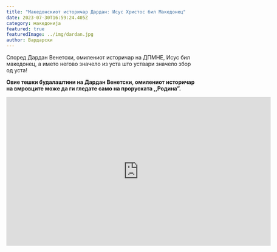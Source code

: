 ```yaml
---
title: "Македонскиот историчар Дардан: Исус Христос бил Македонец"
date: 2023-07-30T16:59:24.405Z
category: македонија
featured: true
featuredImage: ../img/dardan.jpg
author: Вардарски
---
```

<!--StartFragment-->

Според Дардан Венетски, омилениот историчар на ДПМНЕ, Исус бил македонец, а името негово значело из уста што уствари значело збор од уста!

**Овие тешки будалаштини на Дардан Венетски, омилениот историчар на вмровците може да ги гледате само на проруската ,,Родина”.**

<!--EndFragment-->

<iframe width="696" height="392" src="https://www.youtube.com/embed/KSnZq7lXZpo" title="ДАРДАН ВЕНЕТСКИ ЗА МАКЕДОНСКИОТ СВЕТИТЕЛ СВЕТИ ДИМИТРИЈА СОЛУНСКИ" frameborder="0" allow="accelerometer; autoplay; clipboard-write; encrypted-media; gyroscope; picture-in-picture; web-share" allowfullscreen></iframe>